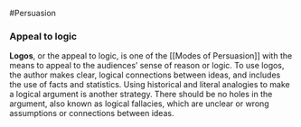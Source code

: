 #Persuasion 

### Appeal to logic

**Logos**, or the appeal to logic, is one of the [[Modes of Persuasion]] with the means to appeal to the audiences’ sense of reason or logic. To use logos, the author makes clear, logical connections between ideas, and includes the use of facts and statistics. Using historical and literal analogies to make a logical argument is another strategy. There should be no holes in the argument, also known as logical fallacies, which are unclear or wrong assumptions or connections between ideas.